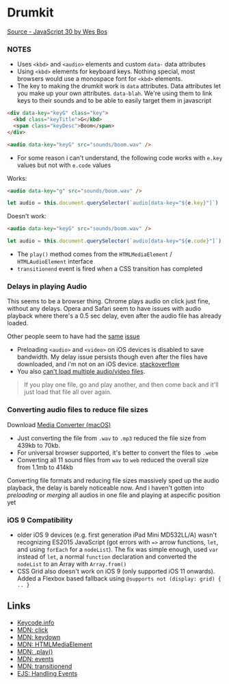 # Drumkit

[Source - JavaScript 30 by Wes Bos](https://www.youtube.com/watch?v=VuN8qwZoego)

### NOTES

- Uses `<kbd>` and `<audio>` elements and custom `data-` data attributes
- Using `<kbd>` elements for keyboard keys. Nothing special, most browsers would use a monospace font for `<kbd>` elements.
- The key to making the drumkit work is `data` attributes. Data attributes let you make up your own attributes. `data-blah`. We're using them to link keys to their sounds and to be able to easily target them in javascript

```html
<div data-key="keyG" class="key">
  <kbd class="keyTitle">G</kbd>
  <span class="keyDesc">Boom</span>
</div>

<audio data-key="keyG" src="sounds/boom.wav" />
```

- For some reason i can't understand, the following code works with `e.key` values but not with `e.code` values

Works:

```html
<audio data-key="g" src="sounds/boom.wav" />
```
```js
let audio = this.document.querySelector(`audio[data-key="${e.key}"]`)
```

Doesn't work:

```html
<audio data-key="keyG" src="sounds/boom.wav" />
```
```js
let audio = this.document.querySelector(`audio[data-key="${e.code}"]`)
```

- The `play()` method comes from the `HTMLMediaElement` / `HTMLAudioElement` interface
- `transitionend` event is fired when a CSS transition has completed

### Delays in playing Audio
This seems to be a browser thing. Chrome plays audio on click just fine, without any delays. Opera and Safari seem to have issues with audio playback where there's a 0.5 sec delay, even after the audio file has already loaded.

Other people seem to have had the [same](https://stackoverflow.com/questions/9811429/html5-audio-tag-on-safari-has-a-delay) [issue](https://stackoverflow.com/questions/46836692/delay-in-javascript-audio-playback)

- Preloading `<audio>` and `<video>` on iOS devices is disabled to save bandwidth. My delay issue persists though even after the files have downloaded, and i'm not on an iOS device. [stackoverflow](https://stackoverflow.com/a/9983005/890814)
- You also [can't load multiple audio/video files](https://stackoverflow.com/questions/7862391/mobile-safari-audio-cache-manifest/7972609#7972609). 
> If you play one file, go and play another, and then come back and it'll just load that file all over again. 
 
### Converting audio files to reduce file sizes
Download [Media Converter (macOS)](http://media-converter.sourceforge.net/)

- Just converting the file from `.wav` to `.mp3` reduced the file size from 439kb to 70kb.
- For universal browser supported, it's better to convert the files to `.webm`
- Converting all 11 sound files from `wav` to `web` reduced the overall size from 1.1mb to 414kb 

Converting file formats and reducing file sizes massively sped up the audio playback, the delay is barely noticeable now. And i haven't gotten into _preloading_ or _merging_ all audios in one file and playing at aspecific position yet

### iOS 9 Compatibility
- older iOS 9 devices (e.g. first generation iPad Mini MD532LL/A) wasn't recognizing ES2015 JavaScript (got errors with `=>` arrow functions, `let`, and using `forEach` for a `nodeList`). The fix was simple enough, used `var` instead of `let`, a normal `function` declaration and converted the `nodeList` to an Array with `Array.from()`
- CSS Grid also doesn't work on iOS 9 (only supported iOS 11 onwards). Added a Flexbox based fallback using `@supports not (display: grid) { .. }`

Links
---
- [Keycode.info](http://keycode.info/)
- [MDN: click](https://developer.mozilla.org/en-US/docs/Web/Events/click)
- [MDN: keydown](https://developer.mozilla.org/en-US/docs/Web/Events/keydown)
- [MDN: HTMLMediaElement](https://developer.mozilla.org/en-US/docs/Web/API/HTMLMediaElement/)
- [MDN: .play()](https://developer.mozilla.org/en-US/docs/Web/API/HTMLMediaElement/play)
- [MDN: events](https://developer.mozilla.org/en-US/docs/Web/Events)
- [MDN: transitionend](https://developer.mozilla.org/en-US/docs/Web/Events/transitionend)
- [EJS: Handling Events](https://eloquentjavascript.net/15_event.html)